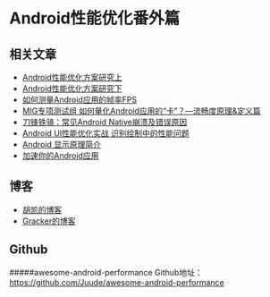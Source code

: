 Android性能优化番外篇
===================
相关文章
------------
* [Android性能优化方案研究上](http://mp.weixin.qq.com/s?__biz=MzA3MDMyMjkzNg==&mid=206097019&idx=1&sn=31840c447f535cd61106ddac9d518203#rd)
* [Android性能优化方案研究下](http://mp.weixin.qq.com/s?__biz=MzA3MDMyMjkzNg==&mid=206126202&idx=1&sn=6018cf8e911f153e6232d5bf56b8f698#rd)
* [如何测量Android应用的帧率FPS](http://jingyan.baidu.com/article/ac6a9a5e7e5f352b653eacfa.html)
* [MIG专项测试组 如何量化Android应用的“卡”？—流畅度原理&定义篇](http://bugly.qq.com/blog/?p=166)
* [刀锋铁骑：常见Android Native崩溃及错误原因](http://bugly.qq.com/blog/?p=131)
* [Android UI性能优化实战 识别绘制中的性能问题](http://blog.csdn.net/lmj623565791/article/details/45556391)
* [Android 显示原理简介](http://djt.qq.com/article/view/987)
* [加速你的Android应用](http://www.devtf.cn/?p=1097)

博客
------------
* [胡凯的博客](http://hukai.me/)
* [Gracker的博客](http://androidperformance.com/)

Github
------------
#####awesome-android-performance
Github地址：https://github.com/Juude/awesome-android-performance

